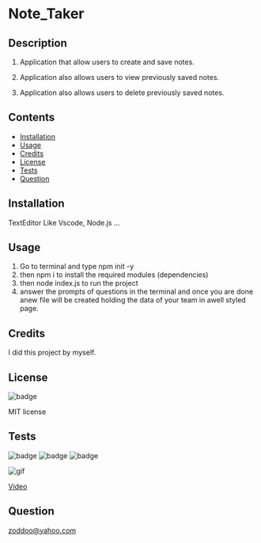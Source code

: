 # Note_Taker

## Description

1. Application that allow users to create and save notes.

1. Application also allows users to view previously saved notes.

1. Application also allows users to delete previously saved notes.

## Contents

* [Installation](#installation)
* [Usage](#usage)
* [Credits](#credits)
* [License](#license)
* [Tests](#tests)
* [Question](#question)
                 
## Installation

TextEditor Like Vscode, Node.js ...
                
## Usage
 1. Go to terminal and type npm init -y
 1. then npm i to install the required modules (dependencies)
 1. then node index.js to run the project
 1. answer the prompts of questions in the terminal and once you are done anew file will be created holding the data of your team in awell styled page.

## Credits
 
I did this project by myself.

## License
![badge](https://img.shields.io/badge/Moddoo-ahmed-teal)

MIT license 
                
## Tests

![badge](https://img.shields.io/badge/License-MIT-yellowgreen)
![badge](https://img.shields.io/badge/dependencies-upto_date-hotpink)
![badge](https://img.shields.io/badge/Version-v1.0.0-blue)

![gif](https://camo.githubusercontent.com/655f5a96b5b6ccb833dbb6e1c77696276a9bd0fb/68747470733a2f2f6d656469612e67697068792e636f6d2f6d656469612f55516c66595175674437726d6363776c76392f67697068792e676966)

[Video](https://zoddoo.tinytake.com/tt/NDEyMTc0MV8xMjY4OTQxOA)
                
## Question

zoddoo@yahoo.com
